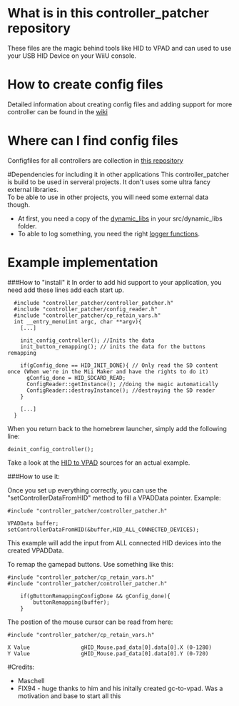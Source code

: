 # What is in this controller_patcher repository
These files are the magic behind tools like HID to VPAD and can used to use your USB HID Device on your WiiU console.

# How to create config files
Detailed information about creating config files and adding support for more controller can be found in the [wiki](https://github.com/Maschell/controller_patcher/wiki)

# Where can I find config files
Configfiles for all controllers are collection in [this repository](https://github.com/Maschell/controller_patch_configs)

#Dependencies for including it in other applications
This controller_patcher is build to be used in serveral projects. It don't uses some ultra fancy external libraries. </br>
To be able to use in other projects, you will need some external data though.</br>
- At first, you need a copy of the [dynamic_libs](https://github.com/Maschell/dynamic_libs) in your src/dynamic_libs folder.
- To able to log something, you need the right [logger functions](https://github.com/Maschell/hid_to_vpad/tree/master/src/utils).

# Example implementation
###How to "install" it
In order to add hid support to your application, you need add these lines add each start up.
```
  #include "controller_patcher/controller_patcher.h"
  #include "controller_patcher/config_reader.h"
  #include "controller_patcher/cp_retain_vars.h"
  int __entry_menu(int argc, char **argv){
    [...]
    
    init_config_controller(); //Inits the data
    init_button_remapping(); // inits the data for the buttons remapping
    
    if(gConfig_done == HID_INIT_DONE){ // Only read the SD content once (When we're in the Mii Maker and have the rights to do it)
      gConfig_done = HID_SDCARD_READ;       
      ConfigReader::getInstance(); //doing the magic automatically
      ConfigReader::destroyInstance(); //destroying the SD reader
    }
    
    [...]
  }
```

When you return back to the homebrew launcher, simply add the following line:

```
deinit_config_controller();
```
Take a look at the [HID to VPAD](https://github.com/Maschell/hid_to_vpad) sources for an actual example.


###How to use it:

Once you set up everything correctly, you can use the "setControllerDataFromHID" method to fill a VPADData pointer. Example:
```
#include "controller_patcher/controller_patcher.h"

VPADData buffer;
setControllerDataFromHID(&buffer,HID_ALL_CONNECTED_DEVICES);
```
This example will add the input from ALL connected HID devices into the created VPADData.

To remap the gamepad buttons. Use something like this:
```
#include "controller_patcher/cp_retain_vars.h"
#include "controller_patcher/controller_patcher.h"

    if(gButtonRemappingConfigDone && gConfig_done){
        buttonRemapping(buffer);
    }
```


The postion of the mouse cursor can be read from here:
```
#include "controller_patcher/cp_retain_vars.h"

X Value                gHID_Mouse.pad_data[0].data[0].X (0-1280)
Y Value                gHID_Mouse.pad_data[0].data[0].Y (0-720)
```

#Credits:
- Maschell
- FIX94 - huge thanks to him and his initally created gc-to-vpad. Was a motivation and base to start all this
